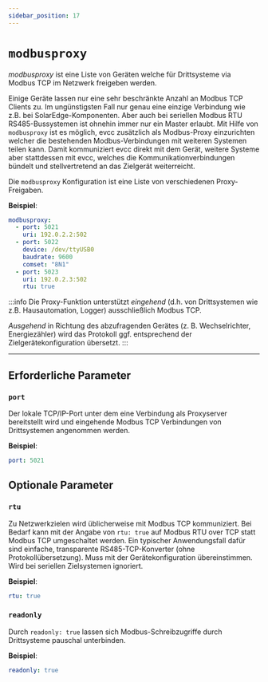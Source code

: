 ```yaml
---
sidebar_position: 17
---
```


# `modbusproxy`

_modbusproxy_ ist eine Liste von Geräten welche für Drittsysteme via Modbus TCP im Netzwerk freigeben werden.

Einige Geräte lassen nur eine sehr beschränkte Anzahl an Modbus TCP Clients zu. Im ungünstigsten Fall nur genau eine einzige Verbindung wie z.B. bei SolarEdge-Komponenten. Aber auch bei seriellen Modbus RTU RS485-Bussystemen ist ohnehin immer nur ein Master erlaubt.
Mit Hilfe von `modbusproxy` ist es möglich, evcc zusätzlich als Modbus-Proxy einzurichten welcher die bestehenden Modbus-Verbindungen mit weiteren Systemen teilen kann.
Damit kommuniziert evcc direkt mit dem Gerät, weitere Systeme aber stattdessen mit evcc, welches die Kommunikationverbindungen bündelt und stellvertretend an das Zielgerät weiterreicht.

Die `modbusproxy` Konfiguration ist eine Liste von verschiedenen Proxy-Freigaben.

**Beispiel**:

```yaml
modbusproxy:
  - port: 5021
    uri: 192.0.2.2:502
  - port: 5022
    device: /dev/ttyUSB0
    baudrate: 9600
    comset: "8N1"
  - port: 5023
    uri: 192.0.2.3:502
    rtu: true
```

:::info
Die Proxy-Funktion unterstützt *eingehend* (d.h. von Drittsystemen wie z.B. Hausautomation, Logger) ausschließlich Modbus TCP.

*Ausgehend* in Richtung des abzufragenden Gerätes (z. B. Wechselrichter, Energiezähler) wird das Protokoll ggf. entsprechend der Zielgerätekonfiguration übersetzt.
:::

---

## Erforderliche Parameter

### `port`

Der lokale TCP/IP-Port unter dem eine Verbindung als Proxyserver bereitstellt wird und eingehende Modbus TCP Verbindungen von Drittsystemen angenommen werden.

**Beispiel**:

```yaml
port: 5021
```

## Optionale Parameter

### `rtu`

Zu Netzwerkzielen wird üblicherweise mit Modbus TCP kommuniziert.
Bei Bedarf kann mit der Angabe von `rtu: true` auf Modbus RTU over TCP statt Modbus TCP umgeschaltet werden.
Ein typischer Anwendungsfall dafür sind einfache, transparente RS485-TCP-Konverter (ohne Protokollübersetzung).
Muss mit der Gerätekonfiguration übereinstimmen. Wird bei seriellen Zielsystemen ignoriert.

**Beispiel**:

```yaml
rtu: true
```

### `readonly`

Durch `readonly: true` lassen sich Modbus-Schreibzugriffe durch Drittsysteme pauschal unterbinden.

**Beispiel**:

```yaml
readonly: true
```
